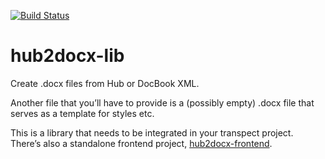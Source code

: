 [![Build Status](https://travis-ci.org/transpect/hub2docx-lib.svg?branch=master)](https://travis-ci.org/transpect/hub2docx-lib)

# hub2docx-lib

Create .docx files from Hub or DocBook XML. 

Another file that you’ll have to provide is a (possibly empty) .docx file that serves as a template for styles etc.

This is a library that needs to be integrated in your transpect project. There’s also a standalone frontend project, [hub2docx-frontend](https://github.com/transpect/hub2docx-frontend). 
